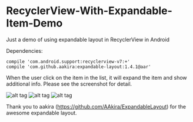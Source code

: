 # RecyclerView-With-Expandable-Item-Demo
Just a demo of using expandable layout in RecyclerView in Android


Dependencies:

    compile 'com.android.support:recyclerview-v7:+'
    compile 'com.github.aakira:expandable-layout:1.4.1@aar'
    
When the user click on the item in the list, it will expand the item and show additional info. Please see the screenshot for detail.
    
  ![alt tag](https://raw.githubusercontent.com/mrzulkarnine/RecyclerView-With-Expandable-Item-Demo/master/Screenshot_2016-01-31-03-58-29.jpg)
  ![alt tag](https://raw.githubusercontent.com/mrzulkarnine/RecyclerView-With-Expandable-Item-Demo/master/Screenshot_2016-01-31-03-58-37.jpg)
  ![alt tag](https://raw.githubusercontent.com/mrzulkarnine/RecyclerView-With-Expandable-Item-Demo/master/Screenshot_2016-01-31-03-58-43.jpg)
    

Thank you to aakira (https://github.com/AAkira/ExpandableLayout) for the awesome expandable layout. 
